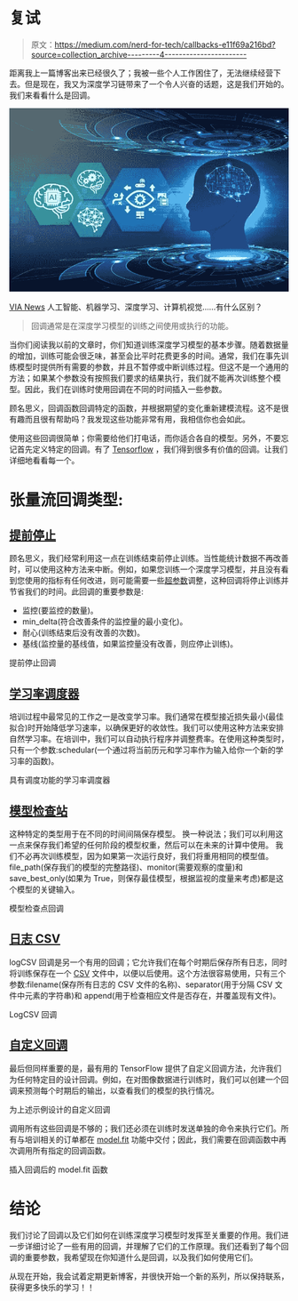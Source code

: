 # 复试

> 原文：<https://medium.com/nerd-for-tech/callbacks-e11f69a216bd?source=collection_archive---------4----------------------->

距离我上一篇博客出来已经很久了；我被一些个人工作困住了，无法继续经营下去。但是现在，我又为深度学习链带来了一个令人兴奋的话题，这是我们开始的。我们来看看什么是回调。

![](img/a7227dff8146c0ca593c678b4523dcd6.png)

[VIA News](https://www.viatech.com/en/news/) 人工智能、机器学习、深度学习、计算机视觉……有什么区别？

> 回调通常是在深度学习模型的训练之间使用或执行的功能。

当你们阅读我以前的文章时，你们知道训练深度学习模型的基本步骤。随着数据量的增加，训练可能会很乏味，甚至会比平时花费更多的时间。通常，我们在事先训练模型时提供所有需要的参数，并且不暂停或中断训练过程。但这不是一个通用的方法；如果某个参数没有按照我们要求的结果执行，我们就不能再次训练整个模型。因此，我们在训练时使用回调在不同的时间插入一些参数。

顾名思义，回调函数回调特定的函数，并根据期望的变化重新建模流程。这不是很有趣而且很有帮助吗？我发现这些功能非常有用，我相信你也会如此。

使用这些回调很简单；你需要给他们打电话，而你适合各自的模型。另外，不要忘记首先定义特定的回调。有了 [Tensorflow](https://www.tensorflow.org/api_docs) ，我们得到很多有价值的回调。让我们详细地看看每一个。

# **张量流回调类型:**

## [提前停止](https://www.tensorflow.org/api_docs/python/tf/keras/callbacks/EarlyStopping)

顾名思义，我们经常利用这一点在训练结束前停止训练。当性能统计数据不再改善时，可以使用这种方法来中断。例如，如果您训练一个深度学习模型，并且没有看到您使用的指标有任何改进，则可能需要一些[超参数](https://en.wikipedia.org/wiki/Hyperparameter_(machine_learning))调整，这种回调将停止训练并节省我们的时间。此回调的重要参数是:

*   监控(要监控的数量)。
*   min_delta(符合改善条件的监控量的最小变化)。
*   耐心(训练结束后没有改善的次数)。
*   基线(监控量的基线值，如果监控量没有改善，则应停止训练)。

提前停止回调

## [学习率调度器](https://www.tensorflow.org/api_docs/python/tf/keras/callbacks/LearningRateScheduler)

培训过程中最常见的工作之一是改变学习率。我们通常在模型接近损失最小(最佳拟合)时开始降低学习速率，以确保更好的收敛性。我们可以使用这种方法来安排自然学习率。在培训中，我们可以自动执行程序并调整费率。在使用这种类型时，只有一个参数:schedular(一个通过将当前历元和学习率作为输入给你一个新的学习率的函数)。

具有调度功能的学习率调度器

## [模型检查站](https://www.tensorflow.org/api_docs/python/tf/keras/callbacks/ModelCheckpoint)

这种特定的类型用于在不同的时间间隔保存模型。
换一种说法；我们可以利用这一点来保存我们希望的任何阶段的模型权重，然后可以在未来的计算中使用。
我们不必再次训练模型，因为如果第一次运行良好，我们将重用相同的模型值。file_path(保存我们的模型的完整路径)、monitor(需要观察的度量)和 save_best_only(如果为 True，则保存最佳模型，根据监视的度量来考虑)都是这个模型的关键输入。

模型检查点回调

## [日志 CSV](https://www.tensorflow.org/api_docs/python/tf/keras/callbacks/CSVLogger)

logCSV 回调是另一个有用的回调；它允许我们在每个时期后保存所有日志，同时将训练保存在一个 [CSV](https://en.wikipedia.org/wiki/Comma-separated_values) 文件中，以便以后使用。这个方法很容易使用，只有三个参数:filename(保存所有日志的 CSV 文件的名称)、separator(用于分隔 CSV 文件中元素的字符串)和 append(用于检查相应文件是否存在，并覆盖现有文件)。

LogCSV 回调

## [自定义回调](https://www.tensorflow.org/api_docs/python/tf/keras/callbacks/Callback)

最后但同样重要的是，最有用的 TensorFlow 提供了自定义回调方法，允许我们为任何特定目的设计回调。例如，在对图像数据进行训练时，我们可以创建一个回调来预测每个时期后的输出，以查看我们的模型的执行情况。

为上述示例设计的自定义回调

调用所有这些回调是不够的；我们还必须在训练时发送单独的命令来执行它们。所有与培训相关的订单都在 [model.fit](https://www.tensorflow.org/api_docs/python/tf/keras/Sequential#fit) 功能中交付；因此，我们需要在回调函数中再次调用所有指定的回调函数。

插入回调后的 model.fit 函数

# 结论

我们讨论了回调以及它们如何在训练深度学习模型时发挥至关重要的作用。我们进一步详细讨论了一些有用的回调，并理解了它们的工作原理。我们还看到了每个回调的重要参数，我希望现在你知道什么是回调，以及我们如何使用它们。

从现在开始，我会试着定期更新博客，并很快开始一个新的系列，所以保持联系，获得更多快乐的学习！！